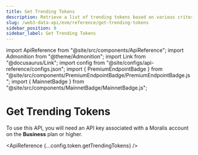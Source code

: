 ```yaml
---
title: Get Trending Tokens
description: Retrieve a list of trending tokens based on various criteria.
slug: /web3-data-api/evm/reference/get-trending-tokens
sidebar_position: 0
sidebar_label: Get Trending Tokens
---
```


import ApiReference from "@site/src/components/ApiReference";
import Admonition from "@theme/Admonition";
import Link from "@docusaurus/Link";
import config from "@site/configs/api-reference/configs.json";
import { PremiumEndpointBadge } from "@site/src/components/PremiumEndpointBadge/PremiumEndpointBadge.js";
import { MainnetBadge } from "@site/src/components/MainnetBadge/MainnetBadge.js";

# Get Trending Tokens <MainnetBadge /> <PremiumEndpointBadge />

  <Admonition type="info" icon="💡" title="Premium Endpoint">
    <p>
      To use this API, you will need an API key associated with a Moralis
      account on the <strong>Business</strong> plan or higher.
    </p>
  </Admonition>

<ApiReference {...config.token.getTrendingTokens} />
